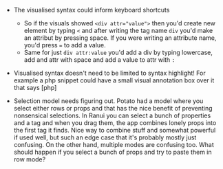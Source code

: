 - The visualised syntax could inform keyboard shortcuts
  - So if the visuals showed `<div attr="value">` then you'd create new element by typing `<` and after writing the tag name `div` you'd make an attribut by pressing space. If you were writing an attribute name, you'd press `=` to add a value.
  - Same for just `div attr:value` you'd add a div by typing lowercase, add and attr with space and add a value to attr with `:`

- Visualised syntax doesn't need to be limited to syntax highlight! For example a php snippet could have a small visual annotation box over it that says [php]

- Selection model needs figuring out. Potato had a model where you select either rows or props and that has the nice benefit of preventing nonsensical selections. In Ranui you can select a bunch of properties and a tag and when you drag them, the app combines lonely props into the first tag it finds. Nice way to combine stuff and somewhat powerful if used well, but such an edge case that it's probably mostly just confusing. On the other hand, multiple modes are confusing too. What should happen if you select a bunch of props and try to paste them in row mode?
